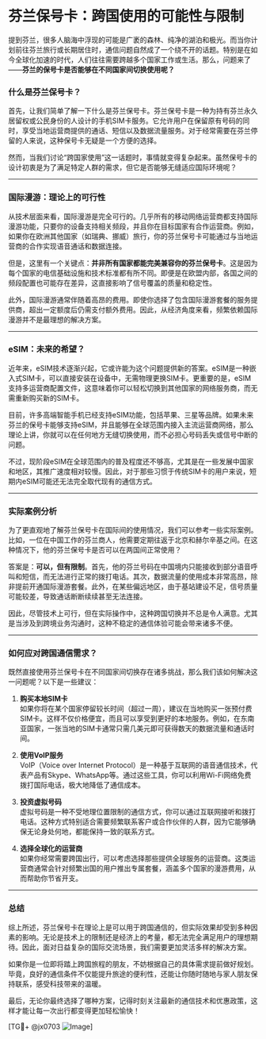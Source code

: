 # 芬兰保号卡：跨国使用的可能性与限制

提到芬兰，很多人脑海中浮现的可能是广袤的森林、纯净的湖泊和极光。而当你计划前往芬兰旅行或长期居住时，通信问题自然成了一个绕不开的话题。特别是在如今全球化加速的时代，人们往往需要跨越多个国家工作或生活。那么，问题来了——**芬兰的保号卡是否能够在不同国家间切换使用呢？**

### 什么是芬兰保号卡？

首先，让我们简单了解一下什么是芬兰保号卡。芬兰保号卡是一种为持有芬兰永久居留权或公民身份的人设计的手机SIM卡服务。它允许用户在保留原有号码的同时，享受当地运营商提供的通话、短信以及数据流量服务。对于经常需要在芬兰停留的人来说，这种保号卡无疑是一个方便的选择。

然而，当我们讨论“跨国家使用”这一话题时，事情就变得复杂起来。虽然保号卡的设计初衷是为了满足特定人群的需求，但它是否能够无缝适应国际环境呢？

---

### 国际漫游：理论上的可行性

从技术层面来看，国际漫游是完全可行的。几乎所有的移动网络运营商都支持国际漫游功能，只要你的设备支持相关频段，并且你在目标国家有合作运营商。例如，如果你在欧洲其他国家（如瑞典、挪威）旅行，你的芬兰保号卡可能通过与当地运营商的合作实现语音通话和数据连接。

但是，这里有一个关键点：**并非所有国家都能完美兼容你的芬兰保号卡**。这是因为每个国家的电信基础设施和技术标准都有所不同。即便是在欧盟内部，各国之间的频段配置也可能存在差异，这直接影响了信号覆盖的质量和稳定性。

此外，国际漫游通常伴随着高昂的费用。即使你选择了包含国际漫游套餐的服务提供商，超出一定额度后仍需支付额外费用。因此，从经济角度来看，频繁依赖国际漫游并不是最理想的解决方案。

---

### eSIM：未来的希望？

近年来，eSIM技术逐渐兴起，它或许能为这个问题提供新的答案。eSIM是一种嵌入式SIM卡，可以直接安装在设备中，无需物理更换SIM卡。更重要的是，eSIM支持多运营商配置文件，这意味着你可以轻松切换到其他国家的网络服务商，而无需重新购买新的SIM卡。

目前，许多高端智能手机已经支持eSIM功能，包括苹果、三星等品牌。如果未来芬兰的保号卡能够支持eSIM，并且能够在全球范围内接入主流运营商网络，那么理论上讲，你就可以在任何地方无缝切换使用，而不必担心号码丢失或信号中断的问题。

不过，现阶段eSIM在全球范围内的普及程度还不够高，尤其是在一些发展中国家和地区，其推广速度相对较慢。因此，对于那些习惯于传统SIM卡的用户来说，短期内eSIM可能还无法完全取代现有的通信方式。

---

### 实际案例分析

为了更直观地了解芬兰保号卡在国际间的使用情况，我们可以参考一些实际案例。比如，一位在中国工作的芬兰商人，他需要定期往返于北京和赫尔辛基之间。在这种情况下，他的芬兰保号卡是否可以在两国间正常使用？

答案是：**可以，但有限制**。首先，他的芬兰号码在中国境内只能接收到部分语音呼叫和短信，而无法进行正常的拨打电话。其次，数据流量的使用成本非常高昂，除非提前开通国际漫游套餐。此外，在某些偏远地区，由于基站建设不足，信号质量可能较差，导致通话断断续续甚至无法连接。

因此，尽管技术上可行，但在实际操作中，这种跨国切换并不总是令人满意。尤其是当涉及到跨境业务沟通时，这种不稳定的通信体验可能会带来诸多不便。

---

### 如何应对跨国通信需求？

既然直接使用芬兰保号卡在不同国家间切换存在诸多挑战，那么我们该如何解决这一问题呢？以下是一些建议：

1. **购买本地SIM卡**  
   如果你将在某个国家停留较长时间（超过一周），建议在当地购买一张预付费SIM卡。这样不仅价格便宜，而且可以享受到更好的本地服务。例如，在东南亚国家，一张当地的SIM卡通常只需几美元即可获得数天的数据流量和通话时间。

2. **使用VoIP服务**  
   VoIP（Voice over Internet Protocol）是一种基于互联网的语音通信技术，代表产品有Skype、WhatsApp等。通过这些工具，你可以利用Wi-Fi网络免费拨打国际电话，极大地降低了通信成本。

3. **投资虚拟号码**  
   虚拟号码是一种不受地理位置限制的通信方式，你可以通过互联网接听和拨打电话。这种方式特别适合需要频繁联系客户或合作伙伴的人群，因为它能够确保无论身处何地，都能保持一致的联系方式。

4. **选择全球化的运营商**  
   如果你经常需要跨国出行，可以考虑选择那些提供全球服务的运营商。这类运营商通常会针对频繁出国的用户推出专属套餐，涵盖多个国家的漫游费用，从而帮助你节省开支。

---

### 总结

综上所述，芬兰保号卡在理论上是可以用于跨国通信的，但实际效果却受到多种因素的影响。无论是技术上的限制还是经济上的考量，都无法完全满足用户的理想期待。因此，面对日益复杂的国际交流场景，我们需要更加灵活多样的解决方案。

如果你是一位即将踏上跨国旅程的朋友，不妨根据自己的具体需求提前做好规划。毕竟，良好的通信条件不仅能提升旅途的便利性，还能让你随时随地与家人朋友保持联系，感受科技带来的温暖。

最后，无论你最终选择了哪种方案，记得时刻关注最新的通信技术和优惠政策，这样才能让每一次出行都变得更加轻松愉快！

[TG💪+ @jx0703 ![Image](https://github.com/user-attachments/assets/dbca1d08-cadb-493c-b0ec-ad6f7a83f270)]